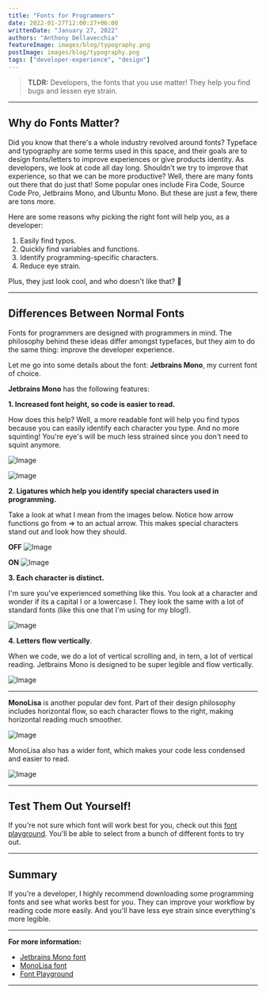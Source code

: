 ```yaml
---
title: "Fonts for Programmers"
date: 2022-01-27T12:00:27+06:00
writtenDate: "January 27, 2022"
authors: "Anthony Dellavecchia"
featureImage: images/blog/typography.png
postImage: images/blog/typography.png
tags: ["developer-experience", "design"]
---
```


> **TLDR:** Developers, the fonts that you use matter! They help you find bugs and lessen eye strain.

---

## Why do Fonts Matter?

Did you know that there's a whole industry revolved around fonts? Typeface and typography are some terms used in this space, and their goals are to design fonts/letters to improve experiences or give products identity. As developers, we look at code all day long. Shouldn't we try to improve that experience, so that we can be more productive? Well, there are many fonts out there that do just that! Some popular ones include Fira Code, Source Code Pro, Jetbrains Mono, and Ubuntu Mono. But these are just a few, there are tons more.

Here are some reasons why picking the right font will help you, as a developer:

1. Easily find typos.
2. Quickly find variables and functions.
3. Identify programming-specific characters.
4. Reduce eye strain.

Plus, they just look cool, and who doesn't like that? 🤣

<!-- ![Image](/images/blog/jetbrains-mono.png) -->

---

## Differences Between Normal Fonts

Fonts for programmers are designed with programmers in mind. The philosophy behind these ideas differ amongst typefaces, but they aim to do the same thing: improve the developer experience.

Let me go into some details about the font: **Jetbrains Mono**, my current font of choice.

**Jetbrains Mono** has the following features:

**1. Increased font height, so code is easier to read.**

How does this help? Well, a more readable font will help you find typos because you can easily identify each character you type. And no more squinting! You're eye's will be much less strained since you don't need to squint anymore.

![Image](/images/blog/font-height.gif)

![Image](/images/blog/font-height2.gif)

**2. Ligatures which help you identify special characters used in programming.**

Take a look at what I mean from the images below. Notice how arrow functions go from => to an actual arrow. This makes special characters stand out and look how they should.

**OFF**
![Image](/images/blog/ligatures-off.png)

**ON**
![Image](/images/blog/ligatures-on.png)

**3. Each character is distinct.**

I'm sure you've experienced something like this. You look at a character and wonder if its a capital I or a lowercase l. They look the same with a lot of standard fonts (like this one that I'm using for my blog!).

![Image](/images/blog/font-distinct.png)

**4. Letters flow vertically**.

When we code, we do a lot of vertical scrolling and, in tern, a lot of vertical reading. Jetbrains Mono is designed to be super legible and flow vertically.

![Image](/images/blog/font-eyes.gif)

---

**MonoLisa** is another popular dev font. Part of their design philosophy includes horizontal flow, so each character flows to the right, making horizontal reading much smoother.

![Image](/images/blog/monolisa.png)

MonoLisa also has a wider font, which makes your code less condensed and easier to read.

![Image](/images/blog/monolisa.gif)

---

## Test Them Out Yourself!

If you're not sure which font will work best for you, check out this [font playground](https://coding-fonts.css-tricks.com/fonts/jetbrains-mono/?theme=dark&language=js). You'll be able to select from a bunch of different fonts to try out.

---

## Summary

If you're a developer, I highly recommend downloading some programming fonts and see what works best for you. They can improve your workflow by reading code more easily. And you'll have less eye strain since everything's more legible.

---

**For more information:**
- [Jetbrains Mono font](https://www.jetbrains.com/lp/mono/)
- [MonoLisa font](https://www.monolisa.dev/)
- [Font Playground](https://coding-fonts.css-tricks.com/fonts/jetbrains-mono/?theme=dark&language=js)

---
